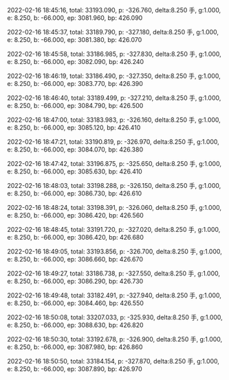 2022-02-16 18:45:16, total: 33193.090, p: -326.760, delta:8.250 手, g:1.000, e: 8.250, b: -66.000, ep: 3081.960, bp: 426.090

2022-02-16 18:45:37, total: 33189.790, p: -327.180, delta:8.250 手, g:1.000, e: 8.250, b: -66.000, ep: 3081.380, bp: 426.070

2022-02-16 18:45:58, total: 33186.985, p: -327.830, delta:8.250 手, g:1.000, e: 8.250, b: -66.000, ep: 3082.090, bp: 426.240

2022-02-16 18:46:19, total: 33186.490, p: -327.350, delta:8.250 手, g:1.000, e: 8.250, b: -66.000, ep: 3083.770, bp: 426.390

2022-02-16 18:46:40, total: 33189.499, p: -327.210, delta:8.250 手, g:1.000, e: 8.250, b: -66.000, ep: 3084.790, bp: 426.500

2022-02-16 18:47:00, total: 33183.983, p: -326.160, delta:8.250 手, g:1.000, e: 8.250, b: -66.000, ep: 3085.120, bp: 426.410

2022-02-16 18:47:21, total: 33190.819, p: -326.970, delta:8.250 手, g:1.000, e: 8.250, b: -66.000, ep: 3084.070, bp: 426.380

2022-02-16 18:47:42, total: 33196.875, p: -325.650, delta:8.250 手, g:1.000, e: 8.250, b: -66.000, ep: 3085.630, bp: 426.410

2022-02-16 18:48:03, total: 33198.288, p: -326.150, delta:8.250 手, g:1.000, e: 8.250, b: -66.000, ep: 3086.730, bp: 426.610

2022-02-16 18:48:24, total: 33198.391, p: -326.060, delta:8.250 手, g:1.000, e: 8.250, b: -66.000, ep: 3086.420, bp: 426.560

2022-02-16 18:48:45, total: 33191.720, p: -327.020, delta:8.250 手, g:1.000, e: 8.250, b: -66.000, ep: 3086.420, bp: 426.680

2022-02-16 18:49:05, total: 33193.856, p: -326.700, delta:8.250 手, g:1.000, e: 8.250, b: -66.000, ep: 3086.660, bp: 426.670

2022-02-16 18:49:27, total: 33186.738, p: -327.550, delta:8.250 手, g:1.000, e: 8.250, b: -66.000, ep: 3086.290, bp: 426.730

2022-02-16 18:49:48, total: 33182.491, p: -327.940, delta:8.250 手, g:1.000, e: 8.250, b: -66.000, ep: 3084.460, bp: 426.550

2022-02-16 18:50:08, total: 33207.033, p: -325.930, delta:8.250 手, g:1.000, e: 8.250, b: -66.000, ep: 3088.630, bp: 426.820

2022-02-16 18:50:30, total: 33192.678, p: -326.900, delta:8.250 手, g:1.000, e: 8.250, b: -66.000, ep: 3087.980, bp: 426.860

2022-02-16 18:50:50, total: 33184.154, p: -327.870, delta:8.250 手, g:1.000, e: 8.250, b: -66.000, ep: 3087.890, bp: 426.970